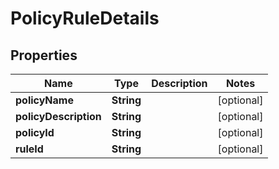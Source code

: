 

# PolicyRuleDetails


## Properties

| Name | Type | Description | Notes |
|------------ | ------------- | ------------- | -------------|
|**policyName** | **String** |  |  [optional] |
|**policyDescription** | **String** |  |  [optional] |
|**policyId** | **String** |  |  [optional] |
|**ruleId** | **String** |  |  [optional] |



